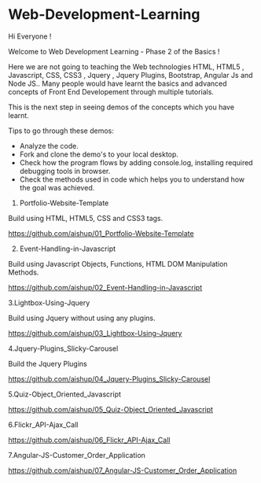 # Web-Development-Learning

Hi Everyone !

Welcome to Web Development Learning - Phase 2 of the Basics !

Here we are not going to teaching the Web technologies HTML, HTML5 , Javascript, CSS, CSS3 , Jquery , Jquery Plugins, Bootstrap, Angular Js and Node JS.. Many people would have learnt the basics and advanced concepts of Front End Developement through multiple tutorials.

This is the next step in seeing demos of the concepts which you have learnt. 

Tips to go through these demos:
- Analyze the code.
- Fork and clone the demo's to your local desktop.
- Check how the program flows by adding console.log, installing required debugging tools in browser.
- Check the methods used in code which helps you to understand how the goal was achieved.

1. Portfolio-Website-Template

Build using HTML, HTML5, CSS and CSS3 tags.

https://github.com/aishup/01_Portfolio-Website-Template

2. Event-Handling-in-Javascript

Build using Javascript Objects, Functions, HTML DOM Manipulation Methods.

https://github.com/aishup/02_Event-Handling-in-Javascript

3.Lightbox-Using-Jquery

Build using Jquery without using any plugins.

https://github.com/aishup/03_Lightbox-Using-Jquery

4.Jquery-Plugins_Slicky-Carousel

Build the Jquery Plugins 

https://github.com/aishup/04_Jquery-Plugins_Slicky-Carousel

5.Quiz-Object_Oriented_Javascript

https://github.com/aishup/05_Quiz-Object_Oriented_Javascript

6.Flickr_API-Ajax_Call

https://github.com/aishup/06_Flickr_API-Ajax_Call

7.Angular-JS-Customer_Order_Application

https://github.com/aishup/07_Angular-JS-Customer_Order_Application


